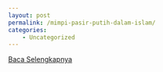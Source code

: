 ```yaml
---
layout: post
permalink: /mimpi-pasir-putih-dalam-islam/
categories:
    - Uncategorized
---
```


[Baca Selengkapnya](/09)